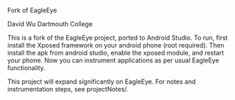 Fork of EagleEye

David Wu
Dartmouth College


This is a fork of the EagleEye project, ported to Android Studio.
To run, first install the Xposed framework on your android phone (root required). Then install the apk from android studio, enable the xposed module, and restart your phone. Now you can instrument applications as per usual EagleEye functionality.

This project will expand significantly on EagleEye. For notes and instrumentation steps, see projectNotes/.


